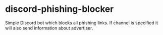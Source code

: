 # discord-phishing-blocker
Simple Discord bot which blocks all phishing links. If channel is specified it will also send information about advertiser.
